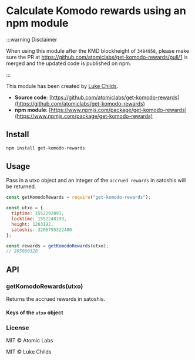 # Calculate Komodo rewards using an npm module

:::warning Disclaimer

When using this module after the KMD blockheight of `3484958`, please make sure the PR at https://github.com/atomiclabs/get-komodo-rewards/pull/1 is merged and the updated code is published on npm.

:::

This module has been created by [Luke Childs](https://github.com/lukechilds).

- **Source code**: [https://github.com/atomiclabs/get-komodo-rewards](https://github.com/atomiclabs/get-komodo-rewards)
- **npm module**: [https://www.npmjs.com/package/get-komodo-rewards](https://www.npmjs.com/package/get-komodo-rewards)

## Install

```bash
npm install get-komodo-rewards
```

## Usage

Pass in a utxo object and an integer of the `accrued rewards` in satoshis will be returned.

```js
const getKomodoRewards = require("get-komodo-rewards");

const utxo = {
  tiptime: 1552292091,
  locktime: 1552248193,
  height: 1263192,
  satoshis: 3206795322480
};

const rewards = getKomodoRewards(utxo);
// 205000320
```

## API

### getKomodoRewards(utxo)

Returns the accrued rewards in satoshis.

#### Keys of the `utxo` object

### License

MIT © Atomic Labs

MIT © Luke Childs
